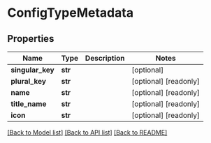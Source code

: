 # ConfigTypeMetadata

## Properties
Name | Type | Description | Notes
------------ | ------------- | ------------- | -------------
**singular_key** | **str** |  | [optional] 
**plural_key** | **str** |  | [optional] [readonly] 
**name** | **str** |  | [optional] [readonly] 
**title_name** | **str** |  | [optional] [readonly] 
**icon** | **str** |  | [optional] [readonly] 

[[Back to Model list]](../README.md#documentation-for-models) [[Back to API list]](../README.md#documentation-for-api-endpoints) [[Back to README]](../README.md)


